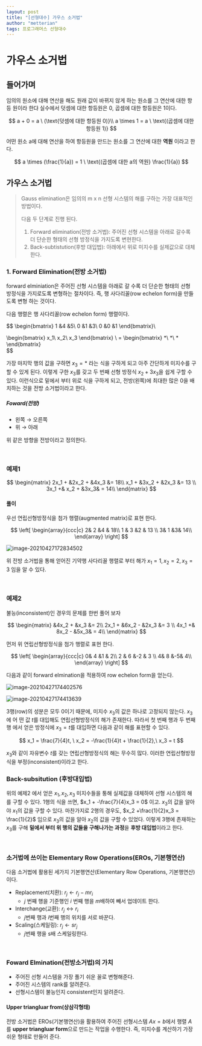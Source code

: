 ```yaml
---
layout: post
title: "[선형대수] 가우스 소거법"
author: "metterian"
tags: 프로그래머스 선형대수
---
```

# 가우스 소거법

## 들어가며

임의의 원소에 대해 연산을 해도 원래 값이 바뀌지 않게 하는 원소를 그 연산에 대한 항등 원이라 한댜 실수에서 덧셈에 대한 항등원은 0, 곱셈에 대한 항등원은 1이다.


$$
a + 0 = a \ (\text{덧셈에 대한 항등원 0)}\\
a \times 1 = a \ \text{(곱셈에 대한 항등원 1)}
$$


어떤 원소 a에 대해 연산을 하여 항등원을 만드는 원소를 그 연산에 대한 **역원** 이라고 한다.


$$
a \times (\frac{1}{a}) = 1 \ \text{(곱셈에 대한 a의 역원} \frac{1}{a})
$$



## 가우스 소거법

> Gauss elimination은 임의의 m x n 선형 시스템의 해를 구하는 가장 대표적인 방법이다.
>
> 다음 두 단계로 진행 된다.
>
> 1. Forward elimination(전방 소거법): 주어진 선형 시스템을 아래로 갈수록 더 단순한 형태의 선형 방정식을 가지도록 변현한다.
> 2. Back-subtistution(후방 대입법): 아래에서 위로 미지수를 실제값으로 대체한다.



### 1. Forward Elimination(전방 소거법)

forward elminiation은 주어진 선형 시스템을 아래로 갈 수록 더 단순한 형태의 선형 방정식을 가지로도록 변형하는 절차이다. 즉, 행 사다리꼴(row echelon form)을 만들도록 변형 하는 것이다.

다음 행렬은 행 사다리꼴(row echelon form) 행렬이다.


$$
\begin{bmatrix}
1 &4 &5\\
0 &1 &3\\
0 &0 &1
\end{bmatrix}\

\begin{bmatrix}
x_1\\
x_2\\
x_3
\end{bmatrix} \ =
\begin{bmatrix}
*\\
*\\
*
\end{bmatrix} \
$$


가장 마지막 행의 값을 구하면 $x_3 = *$ 라는 식을 구하게 되고 아주 간단하게 미지수를 구할 수 있게 된다. 이렇게 구한 $x_3$를 갖고 두 번째 선형 방정식 $x_2 + 3x_3$을 쉽게 구할 수 있다. 이런식으로 밑에서 부터 위로 식을 구하게 되고, 전방(왼쪽)에 최대한 많은 0을 배치하는 것을 전방 소거법이라고 한다.

##### Foward(전방)

- 왼쪽 $\rightarrow$ 오른쪽
- 위 $\rightarrow$ 아래

위 같은 방향을 전방이라고 정의한다.

<br>

### 예제1



$$
\begin{matrix}
2x_1 + &2x_2 + &4x_3 &= 18\\
x_1 + &3x_2 + &2x_3 &= 13 \\
3x_1 +& x_2 + &3x_3& = 14\\
\end{matrix}
$$



#### 풀이

우선 연립선형방정식을 첨가 행렬(augmented matrix)로 표현 한다.


$$
\left[
\begin{array}{ccc|c}
2&  2  &4 & 18\\
1 & 3  &2 & 13 \\
3& 1  &3&  14\\
\end{array}
\right]
$$


![image-20210427172834502](https://tva1.sinaimg.cn/large/008i3skNgy1gq5l2azvtsj30qg0uddpp.jpg)

위 전방 소거법을 통해 얻어진 기약행 사다리꼴 행렬로 부터 해가 $x_1 = 1, x_2 =2, x_3 =3$ 임을 알 수 있다.

<br>

### 예제2

불능(inconsistent)인 경우의 문제를 한번 풀어 보자


$$
\begin{matrix}
 &4x_2 + &x_3 &= 2\\
2x_1 + &6x_2 - &2x_3 &= 3 \\
4x_1 +& 8x_2 - &5x_3& = 4\\
\end{matrix}
$$


먼저 위 연립선형방정식을 첨가 행렬로 표현 한다.


$$
\left[
\begin{array}{ccc|c}
0&  4  &1 & 2\\
2 & 6  &-2 & 3 \\
4& 8  &-5&  4\\
\end{array}
\right]
$$


다음과 같이 forward elmination을 적용하여 row echelon form을 얻는다.

![image-20210427174402576](https://tva1.sinaimg.cn/large/008i3skNgy1gq5l2f137hj30ne07kdg0.jpg)

![image-20210427174413639](https://tva1.sinaimg.cn/large/008i3skNgy1gq5lgy6um1j30mw0cmdg8.jpg)

3행(row)의 성분은 모두 0이기 때문에, 미지수 $x_3$의 값은 하나로 고정되지 않는다. $x_3$에 어 떤 값 $t$를 대입해도 연립선형방정식의 해가 존재한다. 따라서 첫 번째 행과 두 번째 행 에서 얻은 방정식에 $x_3 = t$를 대입하면 다음과 같이 해를 표현할 수 있다.


$$
x_1 = \frac{7}{4}t, \ x_2 = -\frac{1}{4}t + \frac{1}{2},\ x_3 = t
$$


$x_3$와 같이 자유변수 $t$를 갖는 연립선형방정식의 해는 무수히 많다. 이러한 연립선형방정식을 부정(inconsistent)이라고 한다.

### Back-subsitution (후방대입법)

위의 예제2 에서 얻은 $x_1, x_2 , x_3$ 미지수들을 퉁해 실제값을 대체하여 선형 시스템의 해를 구할 수 있다. 1행의 식을 쓰면,  $x_1 + -\frac{7}{4}x_3 = 0$ 이고. $x_3$의 값을 알아야 $x_1$의 값을 구할 수 있다. 마찬가지로 2행의 경우도, $x_2 +\frac{1}{2}x_3 = \frac{1}{2}$ 임으로 $x_3$의 값을 알아 $x_2$의 값을 구할 수 있었다. 이렇게 3행에 존재하는 $x_3$를 구해 **밑에서 부터 위 행의 값들을 구해나가는 과정**을 **후방 대입법**이라고 한다.

<br>

### 소거법에 쓰이는 Elementary Row Operations(EROs, 기본행연산)

다음 소거법에 활용된 세가지 기본행연산(Elementary Row Operations, 기본행연산)이다.

- Replacement(치환): $r_j \leftarrow r_j - mr_i$
  - $j$ 번째 행을 기준행인 $i$ 번째 행을 $m$배하여 빼서 업데이트 한다.
- Interchange(교환): $r_j \leftrightarrow r_i$
  - $j$번째 행과 $i$번째 행의 위치를 서로 바꾼다.
- Scaling(스케일링): $r_j \leftarrow sr_j$
  - $j$번째 행을 s배 스케일링한다.

<br>

### Foward Elmination(전방소거법)의 가치

- 주어진 선형 시스템을 가장 풀기 쉬운 꼴로 변형해준다.
- 주어진 시스템의 rank를 알려준다.
- 선형시스템이 불능인지 consistent인지 알려준다.

#### Upper triangluar from(상삼각형태)

전방 소거법은 EROs(기본행연산)을 활용하여 주어진 선형시스템 $Ax=b$에서 행렬 $A$를 **upper triangluar form**으로 만드는 작업을 수행한다. 즉, 미지수를 계산하기 가장 쉬운 형태로 만들어 준다.

